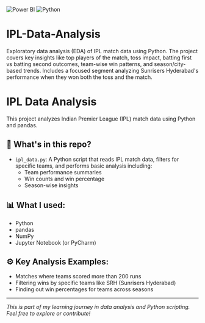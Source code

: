 ![Power BI](https://img.shields.io/badge/Tool-Power%20BI-yellow) ![Python](https://img.shields.io/badge/Language-Python-blue)

# IPL-Data-Analysis
Exploratory data analysis (EDA) of IPL match data using Python. The project covers key insights like top players of the match, toss impact, batting first vs batting second outcomes, team-wise win patterns, and season/city-based trends. Includes a focused segment analyzing Sunrisers Hyderabad's performance when they won both the toss and the match.

# IPL Data Analysis

This project analyzes Indian Premier League (IPL) match data using Python and pandas.

## 📁 What's in this repo?
- `ipl_data.py`: A Python script that reads IPL match data, filters for specific teams, and performs basic analysis including:
  - Team performance summaries
  - Win counts and win percentage
  - Season-wise insights

## 📊 What I used:
- Python
- pandas
- NumPy
- Jupyter Notebook (or PyCharm)

## ⚙️ Key Analysis Examples:
- Matches where teams scored more than 200 runs
- Filtering wins by specific teams like SRH (Sunrisers Hyderabad)
- Finding out win percentages for teams across seasons

---

*This is part of my learning journey in data analysis and Python scripting. Feel free to explore or contribute!*

